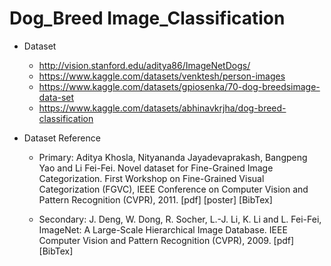 # Dog_Breed Image_Classification

+ Dataset
    + http://vision.stanford.edu/aditya86/ImageNetDogs/
    + https://www.kaggle.com/datasets/venktesh/person-images
    + https://www.kaggle.com/datasets/gpiosenka/70-dog-breedsimage-data-set
    + https://www.kaggle.com/datasets/abhinavkrjha/dog-breed-classification

+ Dataset Reference
    + Primary:
        Aditya Khosla, Nityananda Jayadevaprakash, Bangpeng Yao and Li Fei-Fei. Novel dataset for Fine-Grained Image Categorization. First Workshop on Fine-Grained Visual Categorization (FGVC), IEEE Conference on Computer Vision and Pattern Recognition (CVPR), 2011.  [pdf]  [poster]  [BibTex]

    + Secondary:
        J. Deng, W. Dong, R. Socher, L.-J. Li, K. Li and L. Fei-Fei, ImageNet: A Large-Scale Hierarchical Image Database. IEEE Computer Vision and Pattern Recognition (CVPR), 2009.  [pdf]  [BibTex]

